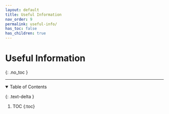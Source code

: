 ```yaml
---
layout: default
title: Useful Information
nav_order: 9
permalink: useful-info/
has_toc: false
has_children: true
---
```


# Useful Information
{: .no_toc  }

----

<details open markdown="block">
  <summary>
  Table of Contents
  </summary>

  {: .text-delta }
1. TOC
{:toc}
</details>
